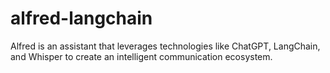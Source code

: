 # alfred-langchain
Alfred is an assistant that leverages technologies like ChatGPT, LangChain, and Whisper to create an intelligent communication ecosystem.
